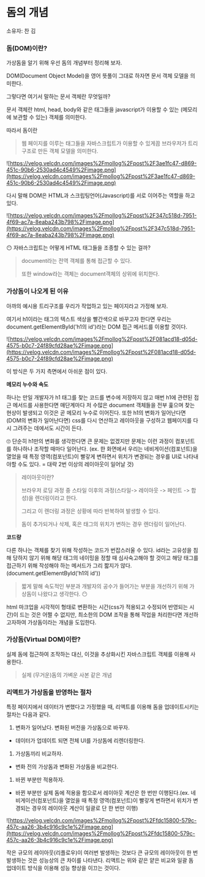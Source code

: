 # 돔의 개념

소유자: 찬 김

### 돔(DOM)이란?

가상돔을 알기 위해 우선 돔의 개념부터 정리해 보자.

DOM(Document Object Model)을 영어 뜻풀이 그대로 하자면 문서 객체 모델을 의미한다.

그렇다면 여기서 말하는 문서 객체란 무엇일까?

문서 객체란 html, head, body와 같은 태그들을 javascript가 이용할 수 있는 (메모리에 보관할 수 있는) 객체를 의미한다.

따라서 돔이란

> 웹 페이지를 이루는 태그들을 자바스크립트가 이용할 수 있게끔 브라우저가 트리구조로 만든 객체 모델을 의미한다.
> 

![https://velog.velcdn.com/images%2Fmollog%2Fpost%2F3ae1fc47-d869-451c-90b6-2530ad4c4549%2Fimage.png](https://velog.velcdn.com/images%2Fmollog%2Fpost%2F3ae1fc47-d869-451c-90b6-2530ad4c4549%2Fimage.png)

다시 말해 DOM은 HTML과 스크립팅언어(Javascript)를 서로 이어주는 역할을 하고 있다.

![https://velog.velcdn.com/images%2Fmollog%2Fpost%2F347c518d-7951-4f69-ac7a-8eaba243b798%2Fimage.png](https://velog.velcdn.com/images%2Fmollog%2Fpost%2F347c518d-7951-4f69-ac7a-8eaba243b798%2Fimage.png)

😶 자바스크립트는 어떻게 HTML 태그들을 조종할 수 있는 걸까?

> document라는 전역 객체를 통해 접근할 수 있다.
> 
> 
> 또한 window라는 객체는 document객체의 상위에 위치한다.
> 

### 가상돔이 나오게 된 이유

아까의 예시용 트리구조를 우리가 작업하고 있는 페이지라고 가정해 보자.

여기서 h1이라는 태그의 텍스트 색상을 빨간색으로 바꾸고자 한다면 우리는 document.getElementById('h1의 id')라는 DOM 접근 메서드를 이용할 것이다.

![https://velog.velcdn.com/images%2Fmollog%2Fpost%2F081acd18-d05d-4575-b0c7-24f89cfd28ae%2Fimage.png](https://velog.velcdn.com/images%2Fmollog%2Fpost%2F081acd18-d05d-4575-b0c7-24f89cfd28ae%2Fimage.png)

이 방식은 두 가지 측면에서 아쉬운 점이 있다.

**메모리 누수와 속도**

하나는 만일 개발자가 h1 태그를 찾는 코드를 변수에 저장하지 않고 매번 h1에 관련된 접근 메서드를 사용한다면 매단계마다 저 수많은 document 객체들을 전부 훑으며 찾는 현상이 발생되고 이것은 곧 메모리 누수로 이어진다. 또한 h1의 변화가 일어난다면 (DOM의 변화가 일어난다면) css를 다시 연산하고 레이아웃을 구성하고 웹페이지를 다시 그려주는 데에서도 시간이 든다.

🙄 단순히 h1만의 변화를 생각한다면 큰 문제는 없겠지만 문제는 이런 과정이 컴포넌트를 하나하나 조작할 때마다 일어난다. (ex. 한 화면에서 우리는 네비게이션(컴포넌트)을 열었을 때 특정 영역(컴포넌트)이 빨갛게 변하면서 위치가 변경되는 경우를 UI로 나타내야할 수도 있다. = 대략 2번 이상의 레이아웃이 일어날 것)

> 레이아웃이란?
> 
> 
> 브라우저 로딩 과정 중 스타일 이후의 과정(스타일-> 레이아웃 -> 페인트 -> 합성)을 렌더링이라고 한다.
> 
> 그리고 이 렌더링 과정은 상황에 따라 반복하여 발생할 수 있다.
> 
> 돔이 추가되거나 삭제, 혹은 태그의 위치가 변하는 경우 렌더링이 일어난다.
> 

**코드량**

다른 하나는 객체를 찾기 위해 작성하는 코드가 번잡스러울 수 있다. id라는 고유성을 침해 당하지 않기 위해 해당 태그의 네이밍을 정할 때 심사숙고해야 할 것이고 해당 태그를 접근하기 위해 작성해야 하는 메서드가 그리 짧지가 않다. (document.getElementById('h1의 id'))

> 짧게 말해 속도적인 부분과 개발자의 공수가 들어가는 부분을 개선하기 위해 가상돔이 나왔다고 생각한다. 😶
> 

html 마크업을 시각적이 형태로 변환하는 시간(css가 적용되고 수정되어 반영되는 시간)이 드는 것은 어쩔 수 없지만, 최소한의 DOM 조작을 통해 작업을 처리한다면 개선하고자하여 가상돔이라는 개념을 도입한다.

### 가상돔(Virtual DOM)이란?

실제 돔에 접근하여 조작하는 대신, 이것을 추상화시킨 자바스크립트 객체를 이용해 사용한다.

> 실제 (무거운)돔의 가벼운 사본 같은 개념
> 

### 리액트가 가상돔을 반영하는 절차

특정 페이지에서 데이터가 변했다고 가정했을 때, 리액트를 이용해 돔을 업데이트시키는 절차는 다음과 같다.

1. 변화가 일어났다. 변화된 버전을 가상돔으로 바꾸자.
- 데이터가 업데이트 되면 전체 UI를 가상돔에 리렌더링한다.
1. 가상돔끼리 비교하자.
- 변화 전의 가상돔과 변화된 가상돔을 비교한다.
1. 바뀐 부분만 적용하자.
- 바뀐 부분만 실제 돔에 적용을 함으로서 레이아웃 계산은 한 번만 이행된다.(ex. 네비게이션(컴포넌트)을 열었을 때 특정 영역(컴포넌트)이 빨갛게 변하면서 위치가 변경되는 경우의 레이아웃 계산이 일괄로 단 한 번만 이행)

![https://velog.velcdn.com/images%2Fmollog%2Fpost%2Ffdc15800-579c-457c-aa26-3b4c916c9c1e%2Fimage.png](https://velog.velcdn.com/images%2Fmollog%2Fpost%2Ffdc15800-579c-457c-aa26-3b4c916c9c1e%2Fimage.png)

작은 규모의 레이아웃(리플로우)이 여러번 발생하는 것보다 큰 규모의 레이아웃이 한 번 발생하는 것은 성능상의 큰 차이를 나타낸다. 리액트는 위와 같은 얕은 비교와 일괄 돔 업데이트 방식을 이용해 성능 향상을 이끄는 것이다.